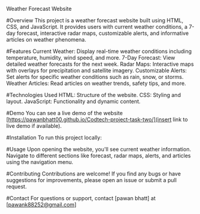 Weather Forecast Website


#Overview
This project is a weather forecast website built using HTML, CSS, and JavaScript. It provides users with current weather conditions, a 7-day forecast, interactive radar maps, customizable alerts, and informative articles on weather phenomena.

#Features
Current Weather: Display real-time weather conditions including temperature, humidity, wind speed, and more.
7-Day Forecast: View detailed weather forecasts for the next week.
Radar Maps: Interactive maps with overlays for precipitation and satellite imagery.
Customizable Alerts: Set alerts for specific weather conditions such as rain, snow, or storms.
Weather Articles: Read articles on weather trends, safety tips, and more.


#Technologies Used
HTML: Structure of the website.
CSS: Styling and layout.
JavaScript: Functionality and dynamic content.


#Demo
You can see a live demo of the website [https://pawanbhatt00.github.io/Codtech-project-task-two/](insert link to live demo if available).


#Installation
To run this project locally:



#Usage
Upon opening the website, you'll see current weather information.
Navigate to different sections like forecast, radar maps, alerts, and articles using the navigation menu.


#Contributing
Contributions are welcome! If you find any bugs or have suggestions for improvements, please open an issue or submit a pull request.


#Contact
For questions or support, contact [pawan bhatt] at [pawank88252@gmail.com]
